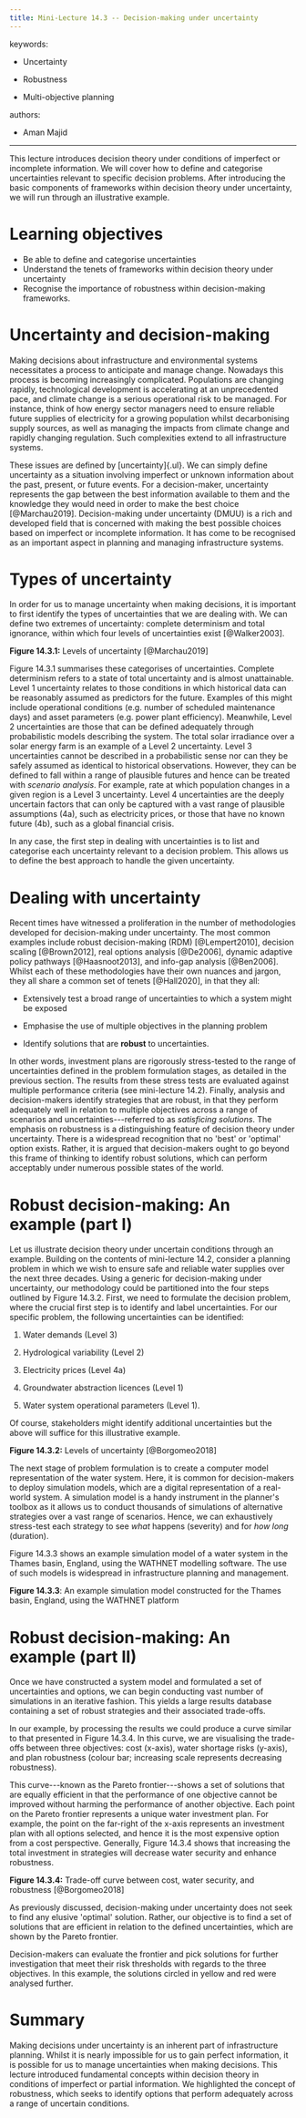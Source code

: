 ```yaml
---
title: Mini-Lecture 14.3 -- Decision-making under uncertainty
---
```


 

keywords:

-   Uncertainty

-   Robustness

-   Multi-objective planning

authors: 

-   Aman Majid

---

This lecture introduces decision theory under conditions of imperfect or
incomplete information. We will cover how to define and categorise
uncertainties relevant to specific decision problems. After introducing
the basic components of frameworks within decision theory under
uncertainty, we will run through an illustrative example.

# Learning objectives

-   Be able to define and categorise uncertainties
-   Understand the tenets of frameworks within decision theory under
    uncertainty
-   Recognise the importance of robustness within decision-making
    frameworks.



# Uncertainty and decision-making

Making decisions about infrastructure and environmental systems
necessitates a process to anticipate and manage change. Nowadays this
process is becoming increasingly complicated. Populations are changing
rapidly, technological development is accelerating at an unprecedented
pace, and climate change is a serious operational risk to be managed.
For instance, think of how energy sector managers need to ensure
reliable future supplies of electricity for a growing population whilst
decarbonising supply sources, as well as managing the impacts from
climate change and rapidly changing regulation. Such complexities extend
to all infrastructure systems.

These issues are defined by [uncertainty]{.ul}. We can simply define
uncertainty as a situation involving imperfect or unknown information
about the past, present, or future events. For a decision-maker,
uncertainty represents the gap between the best information available to
them and the knowledge they would need in order to make the best choice
[@Marchau2019]. Decision-making under uncertainty (DMUU) is a rich
and developed field that is concerned with making the best possible
choices based on imperfect or incomplete information. It has come to be
recognised as an important aspect in planning and managing
infrastructure systems.

# Types of uncertainty

In order for us to manage uncertainty when making decisions, it is
important to first identify the types of uncertainties that we are
dealing with. We can define two extremes of uncertainty: complete
determinism and total ignorance, within which four levels of
uncertainties exist [@Walker2003].

**Figure 14.3.1:** Levels of uncertainty [@Marchau2019]

Figure 14.3.1 summarises these categorises of uncertainties. Complete
determinism refers to a state of total uncertainty and is almost
unattainable. Level 1 uncertainty relates to those conditions in which
historical data can be reasonably assumed as predictors for the future.
Examples of this might include operational conditions (e.g. number of
scheduled maintenance days) and asset parameters (e.g. power plant
efficiency). Meanwhile, Level 2 uncertainties are those that can be
defined adequately through probabilistic models describing the system.
The total solar irradiance over a solar energy farm is an example of a
Level 2 uncertainty. Level 3 uncertainties cannot be described in a
probabilistic sense nor can they be safely assumed as identical to
historical observations. However, they can be defined to fall within a
range of plausible futures and hence can be treated with *scenario
analysis*. For example, rate at which population changes in a given
region is a Level 3 uncertainty. Level 4 uncertainties are the deeply
uncertain factors that can only be captured with a vast range of
plausible assumptions (4a), such as electricity prices, or those that
have no known future (4b), such as a global financial crisis.

In any case, the first step in dealing with uncertainties is to list and
categorise each uncertainty relevant to a decision problem. This allows
us to define the best approach to handle the given uncertainty.

# Dealing with uncertainty

Recent times have witnessed a proliferation in the number of
methodologies developed for decision-making under uncertainty. The most
common examples include robust decision-making (RDM) [@Lempert2010],
decision scaling [@Brown2012], real options analysis [@De2006],
dynamic adaptive policy pathways [@Haasnoot2013], and info-gap
analysis [@Ben2006]. Whilst each of these methodologies have their
own nuances and jargon, they all share a common set of tenets
[@Hall2020], in that they all:

-   Extensively test a broad range of uncertainties to which a system
    might be exposed

-   Emphasise the use of multiple objectives in the planning problem

-   Identify solutions that are **robust** to uncertainties.

In other words, investment plans are rigorously stress-tested to the
range of uncertainties defined in the problem formulation stages, as
detailed in the previous section. The results from these stress tests
are evaluated against multiple performance criteria (see mini-lecture
14.2). Finally, analysis and decision-makers identify strategies that
are robust, in that they perform adequately well in relation to multiple
objectives across a range of scenarios and uncertainties---referred to
as *satisficing* *solutions*. The emphasis on robustness is a
distinguishing feature of decision theory under uncertainty. There is a
widespread recognition that no 'best' or 'optimal' option exists.
Rather, it is argued that decision-makers ought to go beyond this frame
of thinking to identify robust solutions, which can perform acceptably
under numerous possible states of the world.

# Robust decision-making: An example (part I)

Let us illustrate decision theory under uncertain conditions through an
example. Building on the contents of mini-lecture 14.2, consider a
planning problem in which we wish to ensure safe and reliable water
supplies over the next three decades. Using a generic for
decision-making under uncertainty, our methodology could be partitioned
into the four steps outlined by Figure 14.3.2. First, we need to
formulate the decision problem, where the crucial first step is to
identify and label uncertainties. For our specific problem, the
following uncertainties can be identified:

1.  Water demands (Level 3)

2.  Hydrological variability (Level 2)

3.  Electricity prices (Level 4a)

4.  Groundwater abstraction licences (Level 1)

5.  Water system operational parameters (Level 1).

Of course, stakeholders might identify additional uncertainties but the
above will suffice for this illustrative example.

**Figure 14.3.2:** Levels of uncertainty [@Borgomeo2018]

The next stage of problem formulation is to create a computer model
representation of the water system. Here, it is common for
decision-makers to deploy simulation models, which are a digital
representation of a real-world system. A simulation model is a handy
instrument in the planner's toolbox as it allows us to conduct thousands
of simulations of alternative strategies over a vast range of scenarios.
Hence, we can exhaustively stress-test each strategy to see *what*
happens (severity) and for *how long* (duration).

Figure 14.3.3 shows an example simulation model of a water system in the
Thames basin, England, using the WATHNET modelling software. The use of
such models is widespread in infrastructure planning and management.

**Figure 14.3.3**: An example simulation model constructed for the
Thames basin, England, using the WATHNET platform

# Robust decision-making: An example (part II)

Once we have constructed a system model and formulated a set of
uncertainties and options, we can begin conducting vast number of
simulations in an iterative fashion. This yields a large results
database containing a set of robust strategies and their associated
trade-offs.

In our example, by processing the results we could produce a curve
similar to that presented in Figure 14.3.4. In this curve, we are
visualising the trade-offs between three objectives: cost (x-axis),
water shortage risks (y-axis), and plan robustness (colour bar;
increasing scale represents decreasing robustness).

This curve---known as the Pareto frontier---shows a set of solutions
that are equally efficient in that the performance of one objective
cannot be improved without harming the performance of another objective.
Each point on the Pareto frontier represents a unique water investment
plan. For example, the point on the far-right of the x-axis represents
an investment plan with all options selected, and hence it is the most
expensive option from a cost perspective. Generally, Figure 14.3.4 shows
that increasing the total investment in strategies will decrease water
security and enhance robustness.

**Figure 14.3.4:** Trade-off curve between cost, water security, and
robustness [@Borgomeo2018]

As previously discussed, decision-making under uncertainty does not seek
to find any elusive 'optimal' solution. Rather, our objective is to find
a set of solutions that are efficient in relation to the defined
uncertainties, which are shown by the Pareto frontier.

Decision-makers can evaluate the frontier and pick solutions for further
investigation that meet their risk thresholds with regards to the three
objectives. In this example, the solutions circled in yellow and red
were analysed further.

# Summary

Making decisions under uncertainty is an inherent part of infrastructure
planning. Whilst it is nearly impossible for us to gain perfect
information, it is possible for us to manage uncertainties when making
decisions. This lecture introduced fundamental concepts within decision
theory in conditions of imperfect or partial information. We highlighted
the concept of robustness, which seeks to identify options that perform
adequately across a range of uncertain conditions.
